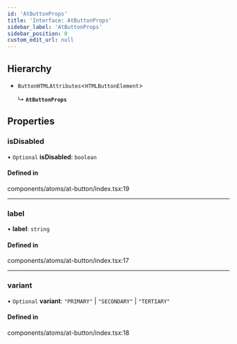 ```yaml
---
id: 'AtButtonProps'
title: 'Interface: AtButtonProps'
sidebar_label: 'AtButtonProps'
sidebar_position: 0
custom_edit_url: null
---
```


## Hierarchy

- `ButtonHTMLAttributes`<`HTMLButtonElement`\>

  ↳ **`AtButtonProps`**

## Properties

### isDisabled

• `Optional` **isDisabled**: `boolean`

#### Defined in

components/atoms/at-button/index.tsx:19

---

### label

• **label**: `string`

#### Defined in

components/atoms/at-button/index.tsx:17

---

### variant

• `Optional` **variant**: `"PRIMARY"` \| `"SECONDARY"` \| `"TERTIARY"`

#### Defined in

components/atoms/at-button/index.tsx:18
